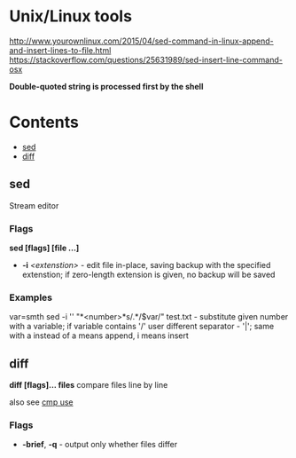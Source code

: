 # Unix/Linux tools

http://www.yourownlinux.com/2015/04/sed-command-in-linux-append-and-insert-lines-to-file.html
https://stackoverflow.com/questions/25631989/sed-insert-line-command-osx

**Double-quoted string is processed first by the shell**

# Contents

* [sed](#sed)
* [diff](#diff)










## sed

Stream editor

### Flags

**sed [flags] [file ...]**

* **-i** *\<extenstion\>* - edit file in-place, saving backup with the specified extenstion; if zero-length extension is given, no backup will be saved

### Examples

var=smth
sed -i '' "*\<number\>*s/.\*/$var/" test.txt - substitute given number with a variable; if variable contains '/' user different separator - '|'; same with a instead of a means append, i means insert


## diff

**diff [flags]... files**
compare files line by line

also see [cmp use](#https://stackoverflow.com/questions/12900538/fastest-way-to-tell-if-two-files-are-the-same-in-unix-linux)

### Flags

* **-brief**, **-q** - output only whether files differ
